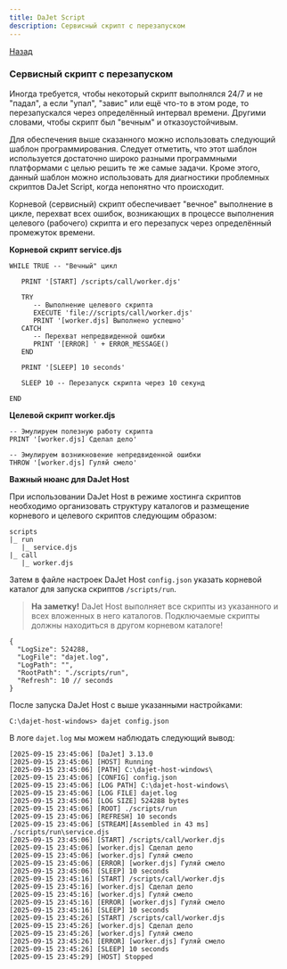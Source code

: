 ```yaml
---
title: DaJet Script
description: Сервисный скрипт с перезапуском
---
```

[Назад](/dajet-blog)

### Сервисный скрипт с перезапуском

Иногда требуется, чтобы некоторый скрипт выполнялся 24/7 и не "падал", а если "упал", "завис" или ещё что-то в этом роде, то перезапускался через определённый интервал времени. Другими словами, чтобы скрипт был "вечным" и отказоустойчивым.

Для обеспечения выше сказанного можно использовать следующий шаблон программирования. Следует отметить, что этот шаблон используется достаточно широко разными программными платформами с целью решить те же самые задачи. Кроме этого, данный шаблон можно использовать для диагностики проблемных скриптов DaJet Script, когда непонятно что происходит.

Корневой (сервисный) скрипт обеспечивает "вечное" выполнение в цикле, перехват всех ошибок, возникающих в процессе выполнения целевого (рабочего) скрипта и его перезапуск через определённый промежуток времени.

**Корневой скрипт service.djs**

```
WHILE TRUE -- "Вечный" цикл

   PRINT '[START] /scripts/call/worker.djs'

   TRY
      -- Выполнение целевого скрипта
      EXECUTE 'file://scripts/call/worker.djs'
      PRINT '[worker.djs] Выполнено успешно'
   CATCH
      -- Перехват непредвиденной ошибки
      PRINT '[ERROR] ' + ERROR_MESSAGE()
   END
   
   PRINT '[SLEEP] 10 seconds'
   
   SLEEP 10 -- Перезапуск скрипта через 10 секунд

END
```

**Целевой скрипт worker.djs**

```
-- Эмулируем полезную работу скрипта
PRINT '[worker.djs] Сделал дело'

-- Эмулируем возникновение непредвиденной ошибки
THROW '[worker.djs] Гуляй смело'
```

**Важный нюанс для DaJet Host**

При использовании DaJet Host в режиме хостинга скриптов необходимо организовать структуру каталогов и размещение корневого и целевого скриптов следующим образом:

```
scripts
|_ run
   |_ service.djs
|_ call
   |_ worker.djs
```
Затем в файле настроек DaJet Host ```config.json``` указать корневой каталог для запуска скриптов ```/scripts/run```.

> **На заметку!** DaJet Host выполняет все скрипты из указанного и всех вложенных в него каталогов. Подключаемые скрипты должны находиться в другом корневом каталоге!

```
{
  "LogSize": 524288,
  "LogFile": "dajet.log",
  "LogPath": "",
  "RootPath": "./scripts/run",
  "Refresh": 10 // seconds
}
```

После запуска DaJet Host с выше указанными настройками:

```
C:\dajet-host-windows> dajet config.json
```

 В логе ```dajet.log``` мы можем наблюдать следующий вывод:

```
[2025-09-15 23:45:06] [DaJet] 3.13.0
[2025-09-15 23:45:06] [HOST] Running
[2025-09-15 23:45:06] [PATH] C:\dajet-host-windows\
[2025-09-15 23:45:06] [CONFIG] config.json
[2025-09-15 23:45:06] [LOG PATH] C:\dajet-host-windows\
[2025-09-15 23:45:06] [LOG FILE] dajet.log
[2025-09-15 23:45:06] [LOG SIZE] 524288 bytes
[2025-09-15 23:45:06] [ROOT] ./scripts/run
[2025-09-15 23:45:06] [REFRESH] 10 seconds
[2025-09-15 23:45:06] [STREAM][Assembled in 43 ms] ./scripts/run\service.djs
[2025-09-15 23:45:06] [START] /scripts/call/worker.djs
[2025-09-15 23:45:06] [worker.djs] Сделал дело
[2025-09-15 23:45:06] [worker.djs] Гуляй смело
[2025-09-15 23:45:06] [ERROR] [worker.djs] Гуляй смело
[2025-09-15 23:45:06] [SLEEP] 10 seconds
[2025-09-15 23:45:16] [START] /scripts/call/worker.djs
[2025-09-15 23:45:16] [worker.djs] Сделал дело
[2025-09-15 23:45:16] [worker.djs] Гуляй смело
[2025-09-15 23:45:16] [ERROR] [worker.djs] Гуляй смело
[2025-09-15 23:45:16] [SLEEP] 10 seconds
[2025-09-15 23:45:26] [START] /scripts/call/worker.djs
[2025-09-15 23:45:26] [worker.djs] Сделал дело
[2025-09-15 23:45:26] [worker.djs] Гуляй смело
[2025-09-15 23:45:26] [ERROR] [worker.djs] Гуляй смело
[2025-09-15 23:45:26] [SLEEP] 10 seconds
[2025-09-15 23:45:29] [HOST] Stopped
```
